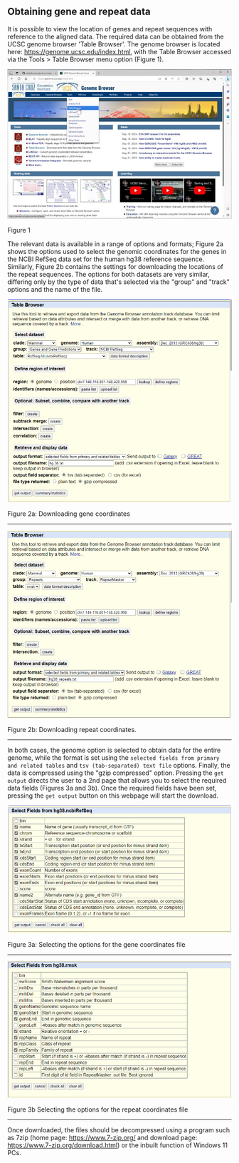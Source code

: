 ## Obtaining gene and repeat data
It is possible to view the location of genes and repeat sequences with reference to the aligned data. The required data can be obtained from the UCSC genome browser 'Table Browser'. The genome browser is located here: https://genome.ucsc.edu/index.html, with the Table Browser accessed via the Tools > Table Browser menu option (Figure 1). 

![Figure 1](images/fig1_genomeBrowser.jpg)

Figure 1

The relevant data is available in a range of options and formats; Figure 2a shows the options used to select the genomic coordinates for the genes in the NCBI RefSeq data set for the human hg38 reference sequence. Similarly, Figure 2b contains the settings for downloading the locations of the repeat sequences. The options for both datasets are very similar, differing only by the type of data that's selected via the "group" and "track" options and the name of the file.

![Figure 2a](images/fig2_genes.png)

Figure 2a: Downloading gene coordinates

<hr />

![Figure 2b](images/fig2_repeats.png)

Figure 2b: Downloading repeat coordinates.

<hr />

In both cases, the genome option is selected to obtain data for the entire genome, while the format is set using the ```selected fields from primary and related tables``` and ```tsv (tab-separated) text file``` options. Finally, the data is compressed using the "gzip compressed" option. Pressing the ```get output``` directs the user to a 2nd page that allows you to select the required data fields (Figures 3a and 3b). Once the required fields have been set, pressing the ```get output``` button on this webpage will start the download.

![Figure 3a](images/fig3_genes.png)

Figure 3a: Selecting the options for the gene coordinates file

<hr />

![Figure 3b](images/fig3_repeats.png)

Figure 3b Selecting the options for the repeat coordinates file

<hr />

Once downloaded, the files should be decompressed using a program such as 7zip (home page: https://www.7-zip.org/ and download page: https://www.7-zip.org/download.html) or the inbuilt function of Windows 11 PCs.